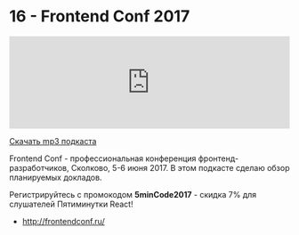 # 16 - Frontend Conf 2017


<iframe width="100%" height="166" scrolling="no" frameborder="no" src="https://w.soundcloud.com/player/?url=https%3A//api.soundcloud.com/tracks/322856673&amp;color=ff5500&amp;auto_play=false&amp;hide_related=false&amp;show_comments=true&amp;show_user=true&amp;show_reposts=false"></iframe>



<a href="https://5minreact.podster.fm/16/download/audio.mp3?download=yes&media=file"><i class="fa fa-download"></i> Скачать mp3 подкаста</a>



Frontend Conf - профессиональная конференция фронтенд-разработчиков, Сколково, 5-6 июня 2017. В этом подкасте сделаю обзор планируемых докладов.



Регистрируйтесь с промокодом **5minCode2017** -  скидка 7% для слушателей Пятиминутки React!



- http://frontendconf.ru/
